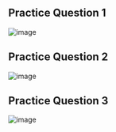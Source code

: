 ## Practice Question 1
![image](https://github.com/michaelokoroike/Courses/assets/39680418/6d2979d4-cfda-48a7-9d9a-9fe22b40b4f4)

## Practice Question 2
![image](https://github.com/michaelokoroike/Courses/assets/39680418/1a49cb68-ae74-4ec9-a8d1-0fc3f279e0e8)

## Practice Question 3
![image](https://github.com/michaelokoroike/Courses/assets/39680418/386e8a53-67c7-484c-9f9b-bc51101cfb69)
